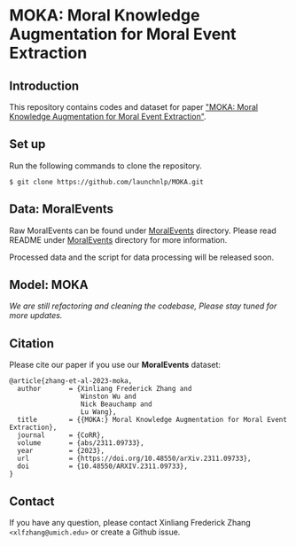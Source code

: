 # MOKA: Moral Knowledge Augmentation for Moral Event Extraction

## Introduction
This repository contains codes and dataset for paper ["MOKA: Moral Knowledge Augmentation for Moral Event Extraction"](https://arxiv.org/pdf/2311.09733.pdf).

## Set up
Run the following commands to clone the repository.
```shell script
$ git clone https://github.com/launchnlp/MOKA.git
```

## Data: MoralEvents 
Raw MoralEvents can be found under [MoralEvents](./MoralEvents) directory. Please read README under [MoralEvents](./MoralEvents) directory for more information.

Processed data and the script for data processing will be released soon.

## Model: MOKA
*We are still refactoring and cleaning the codebase, Please stay tuned for more updates.*

## Citation
Please cite our paper if you use our **MoralEvents** dataset:
```
@article{zhang-et-al-2023-moka,
  author       = {Xinliang Frederick Zhang and
                  Winston Wu and
                  Nick Beauchamp and
                  Lu Wang},
  title        = {{MOKA:} Moral Knowledge Augmentation for Moral Event Extraction},
  journal      = {CoRR},
  volume       = {abs/2311.09733},
  year         = {2023},
  url          = {https://doi.org/10.48550/arXiv.2311.09733},
  doi          = {10.48550/ARXIV.2311.09733},
}
```

## Contact
If you have any question, please contact Xinliang Frederick Zhang ```<xlfzhang@umich.edu>``` or create a Github issue.
